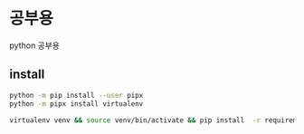 # 공부용

python 공부용 

## install

```bash
python -m pip install --user pipx
python -m pipx install virtualenv
```

```bash
virtualenv venv && source venv/bin/activate && pip install  -r requirements.txt
```